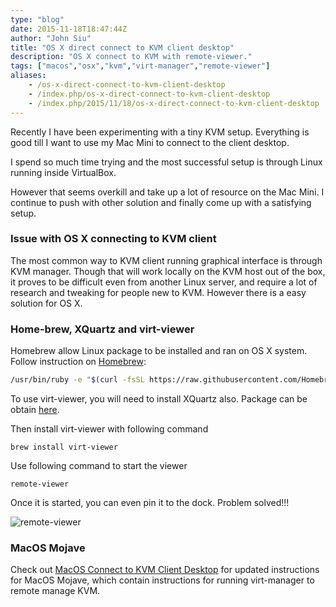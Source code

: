 ```yaml
---
type: "blog"
date: 2015-11-18T18:47:44Z
author: "John Siu"
title: "OS X direct connect to KVM client desktop"
description: "OS X connect to KVM with remote-viewer."
tags: ["macos","osx","kvm","virt-manager","remote-viewer"]
aliases:
    - /os-x-direct-connect-to-kvm-client-desktop
    - /index.php/os-x-direct-connect-to-kvm-client-desktop
    - /index.php/2015/11/18/os-x-direct-connect-to-kvm-client-desktop
---
```


Recently I have been experimenting with a tiny KVM setup. Everything is good till I want to use my Mac Mini to connect to the client desktop.
<!--more-->

I spend so much time trying and the most successful setup is through Linux running inside VirtualBox.

However that seems overkill and take up a lot of resource on the Mac Mini. I continue to push with other solution and finally come up with a satisfying setup.

### Issue with OS X connecting to KVM client

The most common way to KVM client running graphical interface is through KVM manager. Though that will work locally on the KVM host out of the box, it proves to be difficult even from another Linux server, and require a lot of research and tweaking for people new to KVM. However there is a easy solution for OS X.

### Home-brew, XQuartz and virt-viewer

Homebrew allow Linux package to be installed and ran on OS X system. Follow instruction on [Homebrew](http://brew.sh):

```sh
/usr/bin/ruby -e "$(curl -fsSL https://raw.githubusercontent.com/Homebrew/install/master/install)"
```

To use virt-viewer, you will need to install XQuartz also. Package can be obtain [here](http://www.xquartz.org).

Then install virt-viewer with following command

`brew install virt-viewer`

Use following command to start the viewer

`remote-viewer`

Once it is started, you can even pin it to the dock. Problem solved!!!

![remote-viewer](https://c1.staticflickr.com/6/5692/23107488582_00513261de_z.jpg)

### MacOS Mojave

Check out [MacOS Connect to KVM Client Desktop](/blog/macos-kvm-remote-connect/) for updated instructions for MacOS Mojave, which contain instructions for running virt-manager to remote manage KVM.
